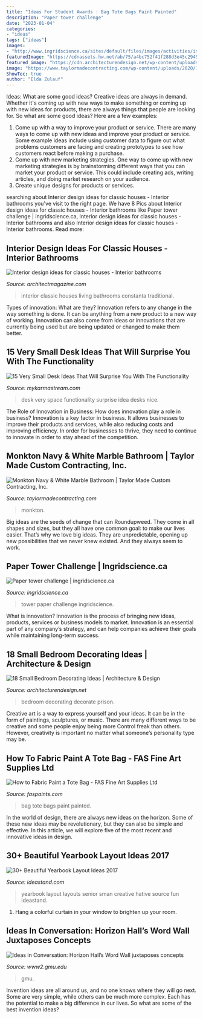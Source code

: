 ```yaml
---
title: "Ideas For Student Awards : Bag Tote Bags Paint Painted"
description: "Paper tower challenge"
date: "2023-01-04"
categories:
- "ideas"
tags: ["ideas"]
images:
- "http://www.ingridscience.ca/sites/default/files/images/activities/img_8228.jpg"
featuredImage: "https://cdnassets.hw.net/ab/75/a4bc752f41f288d3e45c29454cdb/9b03a91b55f5408980862881d9255102.jpg"
featured_image: "https://cdn.architecturendesign.net/wp-content/uploads/2014/09/decorate-small-bedroom-with-wall-paneling-and-wall-sconces.jpg"
image: "https://www.taylormadecontracting.com/wp-content/uploads/2020/11/E450C981-73CF-4BAF-B0EA-75632BD6D838_1_201_a.jpeg"
ShowToc: true
author: "Elda Zulauf"
---
```



Ideas: What are some good ideas?
Creative ideas are always in demand. Whether it's coming up with new ways to make something or coming up with new ideas for products, there are always things that people are looking for. So what are some good ideas? Here are a few examples: 
1. Come up with a way to improve your product or service. There are many ways to come up with new ideas and improve your product or service. Some example ideas include using customer data to figure out what problems customers are facing and creating prototypes to see how customers react before making a purchase. 
2. Come up with new marketing strategies. One way to come up with new marketing strategies is by brainstorming different ways that you can market your product or service. This could include creating ads, writing articles, and doing market research on your audience. 
3. Create unique designs for products or services.

	

		
searching about Interior design ideas for classic houses - Interior bathrooms you've visit to the right page. We have 8 Pics about Interior design ideas for classic houses - Interior bathrooms like Paper tower challenge | ingridscience.ca, Interior design ideas for classic houses - Interior bathrooms and also Interior design ideas for classic houses - Interior bathrooms. Read more:
		
    
## Interior Design Ideas For Classic Houses - Interior Bathrooms

<img loading=lazy src="https://cdnassets.hw.net/ab/75/a4bc752f41f288d3e45c29454cdb/9b03a91b55f5408980862881d9255102.jpg" onerror="this.onerror=null;this.src='https://tse3.mm.bing.net/th?id=OIP.ULhnCOifY9hKW4y0VjV0yQHaE8&amp;pid=15.1';" alt="Interior design ideas for classic houses - Interior bathrooms">

_Source: architectmagazine.com_

>interior classic houses living bathrooms constanta traditional. 

	

Types of innovation: What are they?
Innovation refers to any change in the way something is done. It can be anything from a new product to a new way of working. Innovation can also come from ideas or innovations that are currently being used but are being updated or changed to make them better.

    
## 15 Very Small Desk Ideas That Will Surprise You With The Functionality

<img loading=lazy src="https://mykarmastream.com/wp-content/uploads/2018/01/small-desk-ideas-12.jpg" onerror="this.onerror=null;this.src='https://tse1.mm.bing.net/th?id=OIP.ElxvzQNtoCTkxDXKHcPFjgHaLG&amp;pid=15.1';" alt="15 Very Small Desk Ideas That Will Surprise You With The Functionality">

_Source: mykarmastream.com_

>desk very space functionality surprise idea desks nice. 

	

The Role of Innovation in Business: How does innovation play a role in business?
Innovation is a key factor in business. It allows businesses to improve their products and services, while also reducing costs and improving efficiency. In order for businesses to thrive, they need to continue to innovate in order to stay ahead of the competition.

    
## Monkton Navy &amp; White Marble Bathroom | Taylor Made Custom Contracting, Inc.

<img loading=lazy src="https://www.taylormadecontracting.com/wp-content/uploads/2020/11/E450C981-73CF-4BAF-B0EA-75632BD6D838_1_201_a.jpeg" onerror="this.onerror=null;this.src='https://tse4.mm.bing.net/th?id=OIP.0CmhlF51vR9DsymXGtm7bQHaLV&amp;pid=15.1';" alt="Monkton Navy &amp; White Marble Bathroom | Taylor Made Custom Contracting, Inc.">

_Source: taylormadecontracting.com_

>monkton. 

	

Big ideas are the seeds of change that can Roundupweed. They come in all shapes and sizes, but they all have one common goal: to make our lives easier. That’s why we love big ideas. They are unpredictable, opening up new possibilities that we never knew existed. And they always seem to work.

    
## Paper Tower Challenge | Ingridscience.ca

<img loading=lazy src="http://www.ingridscience.ca/sites/default/files/images/activities/img_8228.jpg" onerror="this.onerror=null;this.src='https://tse4.mm.bing.net/th?id=OIP.EaYwOXlTSJFsE4A23GbQPgHaJ4&amp;pid=15.1';" alt="Paper tower challenge | ingridscience.ca">

_Source: ingridscience.ca_

>tower paper challenge ingridscience. 

	

What is innovation?
Innovation is the process of bringing new ideas, products, services or business models to market. Innovation is an essential part of any company’s strategy, and can help companies achieve their goals while maintaining long-term success.

    
## 18 Small Bedroom Decorating Ideas | Architecture &amp; Design

<img loading=lazy src="https://cdn.architecturendesign.net/wp-content/uploads/2014/09/decorate-small-bedroom-with-wall-paneling-and-wall-sconces.jpg" onerror="this.onerror=null;this.src='https://tse2.mm.bing.net/th?id=OIP.-NbF5w0XpZJDiankmHrIWwHaLE&amp;pid=15.1';" alt="18 Small Bedroom Decorating Ideas | Architecture &amp; Design">

_Source: architecturendesign.net_

>bedroom decorating decorate prison. 

	

Creative art is a way to express yourself and your ideas. It can be in the form of paintings, sculptures, or music. There are many different ways to be creative and some people enjoy being more Control freak than others. However, creativity is important no matter what someone’s personality type may be.

    
## How To Fabric Paint A Tote Bag - FAS Fine Art Supplies Ltd

<img loading=lazy src="http://www.faspaints.com/uploads/4/7/2/6/47269167/bags3.jpg" onerror="this.onerror=null;this.src='https://tse2.mm.bing.net/th?id=OIP.JZJglxZrSvj649WLyobC-wAAAA&amp;pid=15.1';" alt="How to Fabric Paint a Tote Bag - FAS Fine Art Supplies Ltd">

_Source: faspaints.com_

>bag tote bags paint painted. 

	

In the world of design, there are always new ideas on the horizon. Some of these new ideas may be revolutionary, but they can also be simple and effective. In this article, we will explore five of the most recent and innovative ideas in design.

    
## 30+ Beautiful Yearbook Layout Ideas 2017

<img loading=lazy src="http://ideastand.com/wp-content/uploads/2014/02/sman-yearbook-layout-design-22.jpg" onerror="this.onerror=null;this.src='https://tse4.mm.bing.net/th?id=OIP.9CUXlG63Un6UFbq8-AOsNAHaKd&amp;pid=15.1';" alt="30+ Beautiful Yearbook Layout Ideas 2017">

_Source: ideastand.com_

>yearbook layout layouts senior sman creative hative source fun ideastand. 

	

1. Hang a colorful curtain in your window to brighten up your room.

    
## Ideas In Conversation: Horizon Hall’s Word Wall Juxtaposes Concepts

<img loading=lazy src="https://www2.gmu.edu/sites/g/files/yyqcgq291/files/styles/large/public/2021-03/210205171.jpg?itok=NhLuTGPH" onerror="this.onerror=null;this.src='https://tse3.mm.bing.net/th?id=OIP.RjJWBZzvwvE_IA2V3HqG8gHaE7&amp;pid=15.1';" alt="Ideas in Conversation: Horizon Hall’s Word Wall juxtaposes concepts">

_Source: www2.gmu.edu_

>gmu. 

	

Invention ideas are all around us, and no one knows where they will go next. Some are very simple, while others can be much more complex. Each has the potential to make a big difference in our lives. So what are some of the best invention ideas?


